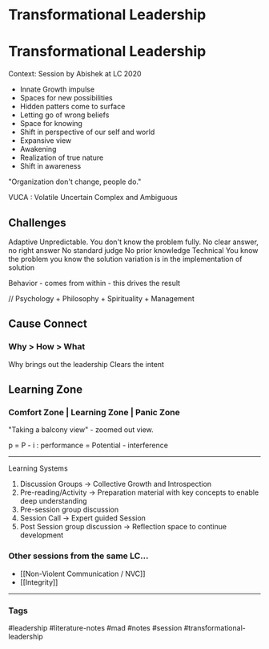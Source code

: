# Transformational Leadership

# Transformational Leadership

Context: Session by Abishek at LC 2020

- Innate Growth impulse 
- Spaces for new possibilities
- Hidden patters come to surface
- Letting go of wrong beliefs
- Space for knowing
- Shift in perspective of our self and world
- Expansive view 
- Awakening 
- Realization of true nature
- Shift in awareness

"Organization don't change, people do."

VUCA : Volatile Uncertain Complex and Ambiguous

## Challenges
Adaptive
	Unpredictable. You don't know the problem fully.
	No clear answer, no right answer
	No standard judge
	No prior knowledge
Technical 
	You know the problem
	you know the solution
	variation is in the implementation of solution

Behavior - comes from within - this drives the result

// Psychology + Philosophy + Spirituality + Management

## Cause Connect

### Why > How > What

Why brings out the leadership
Clears the intent

## Learning Zone

### Comfort Zone | Learning Zone | Panic Zone

"Taking a balcony view" - zoomed out view.

p = P - i : performance = Potential - interference

---

Learning Systems
1. Discussion Groups -> Collective Growth and Introspection
2. Pre-reading/Activity -> Preparation material with key concepts to enable deep understanding
3. Pre-session group discussion
4. Session Call -> Expert guided Session
5. Post Session group discussion -> Reflection space to continue development

### Other sessions from the same LC...
- [[Non-Violent Communication / NVC]]
- [[Integrity]]


---
### Tags
#leadership #literature-notes #mad #notes #session #transformational-leadership
